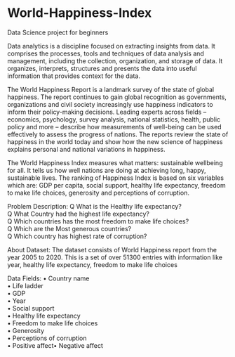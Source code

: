 # World-Happiness-Index
Data Science project for beginners 


Data analytics is a discipline focused on extracting insights from data. It comprises the 
processes, tools and techniques of data analysis and management, including the collection, 
organization, and storage of data. It organizes, interprets, structures and presents the data into 
useful information that provides context for the data.


The World Happiness Report is a landmark survey of the state of global happiness. The report 
continues to gain global recognition as governments, organizations and civil society increasingly use 
happiness indicators to inform their policy-making decisions. Leading experts across fields –
economics, psychology, survey analysis, national statistics, health, public policy and more –
describe how measurements of well-being can be used effectively to assess the progress of nations. 
The reports review the state of happiness in the world today and show how the new science of 
happiness explains personal and national variations in happiness.


The World Happiness Index measures what matters: sustainable wellbeing for all. It tells us how 
well nations are doing at achieving long, happy, sustainable lives. The ranking of Happiness 
Index is based on six variables which are: GDP per capita, social support, healthy life 
expectancy, freedom to make life choices, generosity and perceptions of corruption.


Problem Description:
Q What is the Healthy life expectancy?<br>
Q What Country had the highest life expectancy?<br>
Q Which countries has the most freedom to make life choices?<br>
Q Which are the Most generous countries?<br>
Q Which country has highest rate of corruption?<br>


About Dataset:
The dataset consists of World Happiness report from the year 2005 to 
2020. This is a set of over 51300 entries with information like year, 
healthy life expectancy, freedom to make life choices


Data Fields:
• Country name<br>
• Life ladder<br>
• GDP<br>
• Year<br>
• Social support<br>
• Healthy life expectancy<br>
• Freedom to make life choices<br>
• Generosity<br>
• Perceptions of corruption<br>
• Positive affect• Negative affect<br>

